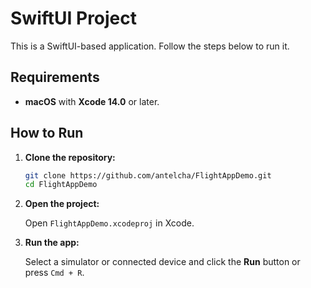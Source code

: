 # SwiftUI Project

This is a SwiftUI-based application. Follow the steps below to run it.

## Requirements

- **macOS** with **Xcode 14.0** or later.

## How to Run

1. **Clone the repository:**

    ```bash
    git clone https://github.com/antelcha/FlightAppDemo.git
    cd FlightAppDemo
    ```

2. **Open the project:**

    Open `FlightAppDemo.xcodeproj` in Xcode.

3. **Run the app:**

    Select a simulator or connected device and click the **Run** button or press `Cmd + R`.

